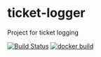 # ticket-logger
Project for ticket logging

[![Build Status](https://travis-ci.com/ducdhse130442/ticket-logger.svg)](https://travis-ci.com/ducdhse130442/ticket-logger.svg)
[![docker build](https://img.shields.io/docker/cloud/build/ducdhse130442/ticket-logger)](https://img.shields.io/docker/cloud/build/ducdhse130442/ticket-logger)
